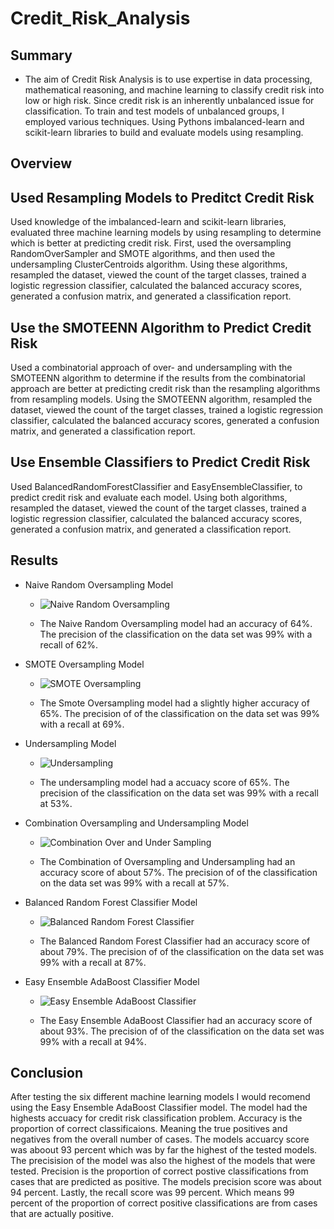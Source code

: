 # Credit_Risk_Analysis

## Summary
- The aim of Credit Risk Analysis is to use expertise in data processing, mathematical reasoning, and machine learning to classify credit risk into low or high risk. Since credit risk is an inherently unbalanced issue for classification. To train and test models of unbalanced groups, I employed various techniques. Using Pythons imbalanced-learn and scikit-learn libraries to build and evaluate models using resampling. 

## Overview

## Used Resampling Models to Preditct Credit Risk 

Used knowledge of the imbalanced-learn and scikit-learn libraries, evaluated three machine learning models by using resampling to determine which is better at predicting credit risk. First, used the oversampling RandomOverSampler and SMOTE algorithms, and then used the undersampling ClusterCentroids algorithm. Using these algorithms, resampled the dataset, viewed the count of the target classes, trained a logistic regression classifier, calculated the balanced accuracy scores, generated a confusion matrix, and generated a classification report.

## Use the SMOTEENN Algorithm to Predict Credit Risk

Used a combinatorial approach of over- and undersampling with the SMOTEENN algorithm to determine if the results from the combinatorial approach are better at predicting credit risk than the resampling algorithms from resampling models. Using the SMOTEENN algorithm, resampled the dataset, viewed the count of the target classes, trained a logistic regression classifier, calculated the balanced accuracy scores, generated a confusion matrix, and generated a classification report.

## Use Ensemble Classifiers to Predict Credit Risk

Used BalancedRandomForestClassifier and EasyEnsembleClassifier, to predict credit risk and evaluate each model. Using both algorithms, resampled the dataset, viewed the count of the target classes, trained a logistic regression classifier, calculated the balanced accuracy scores, generated a confusion matrix, and generated a classification report.


## Results

- Naive Random Oversampling Model
  - ![Naive Random Oversampling](https://user-images.githubusercontent.com/16258584/107434338-4a872c00-6af0-11eb-9a4a-edf01a3614e5.png)
  
  - The Naive Random Oversampling model had an accuracy of 64%. The precision of the classification on the data set was 99% with a recall of 62%.

- SMOTE Oversampling Model
  - ![SMOTE Oversampling](https://user-images.githubusercontent.com/16258584/107434342-4ce98600-6af0-11eb-9776-3bd26fcfd2ce.png)
  
  - The Smote Oversampling model had a slightly higher accuracy of 65%. The precision of of the classification on the data set was 99% with a recall at 69%.

- Undersampling Model
  - ![Undersampling](https://user-images.githubusercontent.com/16258584/107434344-4e1ab300-6af0-11eb-8b0e-b1b828d88531.png)
  
  - The undersampling model had a accuacy score of 65%. The precision of the classification on the data set was 99% with a recall at 53%.

- Combination Oversampling and Undersampling Model
  - ![Combination Over and Under Sampling](https://user-images.githubusercontent.com/16258584/107434347-4f4be000-6af0-11eb-89e2-b26050ae0f7f.png)
  
  - The Combination of Oversampling and Undersampling had an accuracy score of about 57%. The precision of of the classification on the data set was 99% with a recall at 57%.

- Balanced Random Forest Classifier Model
  - ![Balanced Random Forest Classifier ](https://user-images.githubusercontent.com/16258584/107434353-5115a380-6af0-11eb-9881-00ca36fadcb1.png)

  - The Balanced Random Forest Classifier had an accuracy score of about 79%. The precision of of the classification on the data set was 99% with a recall at 87%.

- Easy Ensemble AdaBoost Classifier Model
  - ![Easy Ensemble AdaBoost Classifier](https://user-images.githubusercontent.com/16258584/107434365-54a92a80-6af0-11eb-8e92-50ebefc14aaf.png)
  
  - The Easy Ensemble AdaBoost Classifier had an accuracy score of about 93%. The precision of of the classification on the data set was 99% with a recall at 94%.

## Conclusion 
After testing the six different machine learning models I would recomend using the Easy Ensemble AdaBoost Classifier model. The model had the highests accuacy for credit risk classification problem. Accuracy is the proportion of correct classificaions. Meaning the true positives and negatives from the overall number of cases. The models accuarcy score was aboout 93 percent which was by far the highest of the tested models. The precisision of the model was also the highest of the models that were tested. Precision is the proportion of correct postive classifications from cases that are predicted as positive. The models precision score was about 94 percent. Lastly, the recall score was 99 percent. Which means 99 percent of the proportion of correct positive classifications are from cases that are actually positive.
